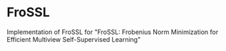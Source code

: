 # FroSSL
Implementation of FroSSL for "FroSSL: Frobenius Norm Minimization for Efficient Multiview Self-Supervised Learning"
